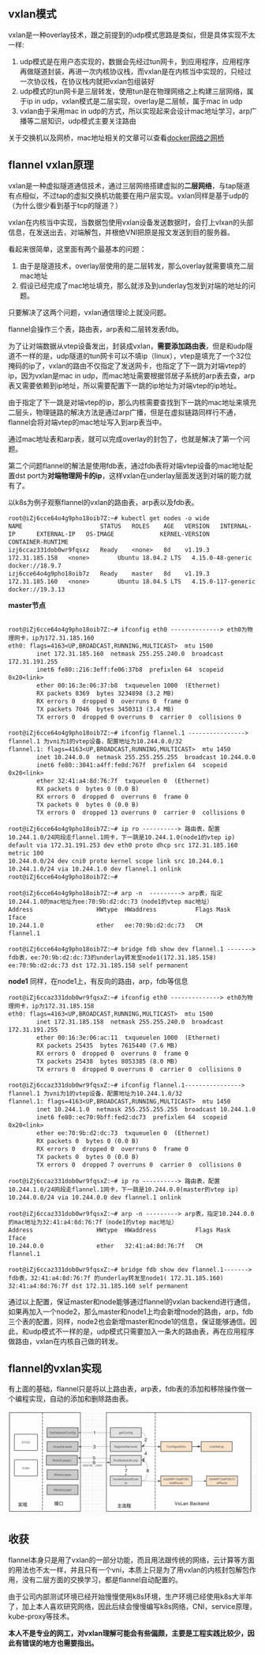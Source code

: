 ## vxlan模式
vxlan是一种overlay技术，跟之前提到的udp模式思路是类似，但是具体实现不太一样:

1. udp模式是在用户态实现的，数据会先经过tun网卡，到应用程序，应用程序再做隧道封装，再进一次内核协议栈，而vxlan是在内核当中实现的，只经过一次协议栈，在协议栈内就把vxlan包组装好
2. udp模式的tun网卡是三层转发，使用tun是在物理网络之上构建三层网络，属于ip in udp，vxlan模式是二层实现，overlay是二层帧，属于mac in udp
3. vxlan由于采用mac in udp的方式，所以实现起来会设计mac地址学习，arp广播等二层知识，udp模式主要关注路由

关于交换机以及网桥，mac地址相关的文章可以查看[docker网络之网桥](docker网络之网桥.md)

## flannel vxlan原理
vxlan是一种虚拟隧道通信技术，通过三层网络搭建虚拟的**二层网络**，与tap隧道有点相似，不过tap的虚拟交换机功能要在用户层实现。vxlan同样是基于udp的（为什么很少看到基于tcp的隧道？）

vxlan在内核当中实现，当数据包使用vxlan设备发送数据时，会打上vlxan的头部信息，在发送出去，对端解包，并根绝VNI把原是报文发送到目的服务器。

看起来很简单，这里面有两个最基本的问题：

1. 由于是隧道技术，overlay层使用的是二层转发，那么overlay就需要填充二层mac地址
2. 假设已经完成了mac地址填充，那么就涉及到underlay包发到对端的地址的问题。

只要解决了这两个问题，vxlan通信理论上就没问题。

flannel会操作三个表，路由表，arp表和二层转发表fdb。

为了让对端数据从vtep设备发出，封装成vxlan，**需要添加路由表**，但是和udp隧道不一样的是，udp隧道的tun网卡可以不填ip（linux），vtep是填充了一个32位掩码的ip了，vxlan的路由不仅指定了发送网卡，也指定了下一跳为对端vtep的ip，因为vxlan是mac in udp，而mac地址需要根据邻居子系统的arp表去查，arp表又需要依赖到ip地址，所以需要配置下一跳的ip地址为对端vtep的ip地址。

由于指定了下一跳是对端vtep的ip，那么内核需要查找到下一跳的mac地址来填充二层头，物理链路的解决方法是通过arp广播，但是在虚拟链路同样行不通，flannel会将对端vtep的mac地址写入到arp表当中。

通过mac地址表和arp表，就可以完成overlay的封包了，也就是解决了第一个问题。

第二个问题flannel的解法是使用fdb表，通过fdb表将对端vtep设备的mac地址配置dst port为**对端物理网卡的ip**，这样vxlan在underlay层面发送到对端的能力就有了。

以k8s为例子观察flannel的vxlan的路由表，arp表以及fdb表。

```
root@iZj6cce64o4g9pho18oib7Z:~# kubectl get nodes -o wide
NAME                      STATUS   ROLES    AGE   VERSION   INTERNAL-IP      EXTERNAL-IP   OS-IMAGE             KERNEL-VERSION       CONTAINER-RUNTIME
izj6ccaz331dob0wr9fqsxz   Ready    <none>   8d    v1.19.3   172.31.185.158   <none>        Ubuntu 18.04.2 LTS   4.15.0-48-generic    docker://18.9.7
izj6cce64o4g9pho18oib7z   Ready    master   8d    v1.19.3   172.31.185.160   <none>        Ubuntu 18.04.5 LTS   4.15.0-117-generic   docker://19.3.13
```

**master节点**
```

root@iZj6cce64o4g9pho18oib7Z:~# ifconfig eth0 --------------> eth0为物理网卡，ip为172.31.185.160 
eth0: flags=4163<UP,BROADCAST,RUNNING,MULTICAST>  mtu 1500
        inet 172.31.185.160  netmask 255.255.240.0  broadcast 172.31.191.255
        inet6 fe80::216:3eff:fe06:37b8  prefixlen 64  scopeid 0x20<link>
        ether 00:16:3e:06:37:b8  txqueuelen 1000  (Ethernet)
        RX packets 8369  bytes 3234898 (3.2 MB)
        RX errors 0  dropped 0  overruns 0  frame 0
        TX packets 7046  bytes 3450313 (3.4 MB)
        TX errors 0  dropped 0 overruns 0  carrier 0  collisions 0

root@iZj6cce64o4g9pho18oib7Z:~# ifconfig flannel.1 ----------------> flannel.1 为vni为1的vtep设备，配置地址为10.244.0.0/32
flannel.1: flags=4163<UP,BROADCAST,RUNNING,MULTICAST>  mtu 1450
        inet 10.244.0.0  netmask 255.255.255.255  broadcast 10.244.0.0
        inet6 fe80::3041:a4ff:fe8d:767f  prefixlen 64  scopeid 0x20<link>
        ether 32:41:a4:8d:76:7f  txqueuelen 0  (Ethernet)
        RX packets 0  bytes 0 (0.0 B)
        RX errors 0  dropped 0  overruns 0  frame 0
        TX packets 0  bytes 0 (0.0 B)
        TX errors 0  dropped 13 overruns 0  carrier 0  collisions 0

root@iZj6cce64o4g9pho18oib7Z:~# ip ro ----------> 路由表，配置10.244.1.0/24网段走flannel.1网卡，下一跳是10.244.1.0(node1的vtep ip)
default via 172.31.191.253 dev eth0 proto dhcp src 172.31.185.160 metric 100
10.244.0.0/24 dev cni0 proto kernel scope link src 10.244.0.1
10.244.1.0/24 via 10.244.1.0 dev flannel.1 onlink
root@iZj6cce64o4g9pho18oib7Z:~#

root@iZj6cce64o4g9pho18oib7Z:~# arp -n  ---------> arp表，指定10.244.1.0的mac地址为ee:70:9b:d2:dc:73（node1的vtep mac地址）
Address                  HWtype  HWaddress           Flags Mask            Iface
10.244.1.0               ether   ee:70:9b:d2:dc:73   CM                    flannel.1

root@iZj6cce64o4g9pho18oib7Z:~# bridge fdb show dev flannel.1 -------> fdb表，ee:70:9b:d2:dc:73的underlay转发至node1(172.31.185.158)
ee:70:9b:d2:dc:73 dst 172.31.185.158 self permanent

```

**node1**
同样，在node1上，有反向的路由，arp，fdb等信息

```
root@iZj6ccaz331dob0wr9fqsxZ:~# ifconfig eth0 --------------> eth0为物理网卡，ip为172.31.185.158
eth0: flags=4163<UP,BROADCAST,RUNNING,MULTICAST>  mtu 1500
        inet 172.31.185.158  netmask 255.255.240.0  broadcast 172.31.191.255
        ether 00:16:3e:06:ac:11  txqueuelen 1000  (Ethernet)
        RX packets 25435  bytes 7615440 (7.6 MB)
        RX errors 0  dropped 0  overruns 0  frame 0
        TX packets 25438  bytes 8053385 (8.0 MB)
        TX errors 0  dropped 0 overruns 0  carrier 0  collisions 0

root@iZj6ccaz331dob0wr9fqsxZ:~# ifconfig flannel.1----------------> flannel.1 为vni为1的vtep设备，配置地址为10.244.1.0/32
flannel.1: flags=4163<UP,BROADCAST,RUNNING,MULTICAST>  mtu 1450
        inet 10.244.1.0  netmask 255.255.255.255  broadcast 10.244.1.0
        inet6 fe80::ec70:9bff:fed2:dc73  prefixlen 64  scopeid 0x20<link>
        ether ee:70:9b:d2:dc:73  txqueuelen 0  (Ethernet)
        RX packets 0  bytes 0 (0.0 B)
        RX errors 0  dropped 0  overruns 0  frame 0
        TX packets 0  bytes 0 (0.0 B)
        TX errors 0  dropped 7 overruns 0  carrier 0  collisions 0

root@iZj6ccaz331dob0wr9fqsxZ:~# ip ro ----------> 路由表，配置10.244.1.0/24网段走flannel.1网卡，下一跳是10.244.0.0(master的vtep ip)
10.244.0.0/24 via 10.244.0.0 dev flannel.1 onlink

root@iZj6ccaz331dob0wr9fqsxZ:~# arp -n ---------> arp表，指定10.244.0.0的mac地址为32:41:a4:8d:76:7f（node1的vtep mac地址）
Address                  HWtype  HWaddress           Flags Mask            Iface
10.244.0.0               ether   32:41:a4:8d:76:7f   CM                    flannel.1

root@iZj6ccaz331dob0wr9fqsxZ:~# bridge fdb show dev flannel.1-------> fdb表，32:41:a4:8d:76:7f 的underlay转发至node1( 172.31.185.160)
32:41:a4:8d:76:7f dst 172.31.185.160 self permanent
```

通过以上配置，保证master和node能够通过flannel的vxlan backend进行通信，如果再加入一个node2，那么master和node1上均会新增node的路由，arp，fdb三个表的配置，同样，node2也会新增master和node1的信息，保证能够通信。因此，和udp模式不一样的是，udp模式只需要加入一条大的路由表，再在应用程序做路由，vxlan在内核自己做的转发。

## flannel的vxlan实现

有上面的基础，flannel只是将以上路由表，arp表，fdb表的添加和移除操作做一个编程实现，自动的添加和删除路由表。

![](images/flannel-vxlan.jpg)

## 收获
flannel本身只是用了vxlan的一部分功能，而且用法跟传统的网络，云计算等方面的用法也不太一样，并且只有一个vni，本质上只是为了用vxlan的内核封包解包作用，没有二层方面的交换学习，都是flannel自动配置的。

由于公司内部测试环境已经开始慢慢使用k8s环境，生产环境已经使用k8s大半年了，加上本人喜欢研究网络，因此后续会慢慢编写k8s网络，CNI，service原理，kube-proxy等技术。

**本人不是专业的网工，对vxlan理解可能会有些偏颇，主要是工程实践比较少，因此有错误的地方也需要指出。**
